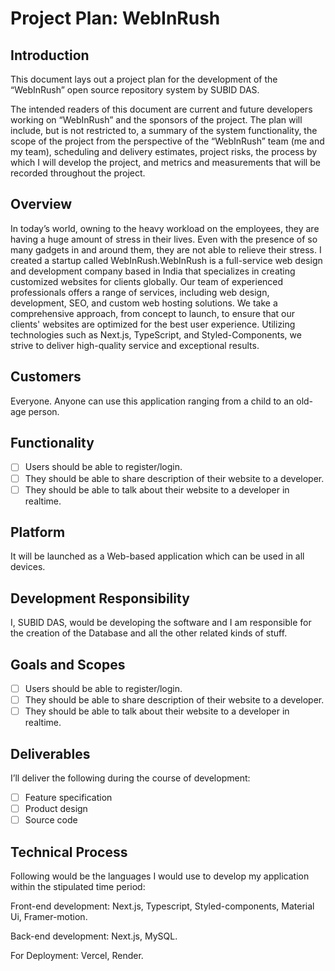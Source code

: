 # Project Plan: WebInRush

## Introduction

This document lays out a project plan for the development of the “WebInRush” open source repository system by SUBID DAS.

The intended readers of this document are current and future developers working on “WebInRush” and the sponsors of the project. The plan will include, but is not restricted to, a summary of the system functionality, the scope of the project from the perspective of the “WebInRush” team (me and my team), scheduling and delivery estimates, project risks, the process by which I will develop the project, and metrics and measurements that will be recorded throughout the project.

## Overview

In today’s world, owning to the heavy workload on the employees, they are having a huge amount of stress in their lives. Even with the presence of so many gadgets in and around them, they are not able to relieve their stress. I created a startup called WebInRush.WebInRush is a full-service web design and development company based in India that specializes in creating customized websites for clients globally. Our team of experienced professionals offers a range of services, including web design, development, SEO, and custom web hosting solutions. We take a comprehensive approach, from concept to launch, to ensure that our clients' websites are optimized for the best user experience. Utilizing technologies such as Next.js, TypeScript, and Styled-Components, we strive to deliver high-quality service and exceptional results.

## Customers

Everyone. Anyone can use this application ranging from a child to an old-age person.

## Functionality

- [ ] Users should be able to register/login.
- [ ] They should be able to share description of their website to a developer.
- [ ] They should be able to talk about their website to a developer in realtime.

## Platform

It will be launched as a Web-based application which can be used in all devices.

## Development Responsibility

I, SUBID DAS, would be developing the software and I am responsible for the creation of the Database and all the other related kinds of stuff.

## Goals and Scopes

- [ ] Users should be able to register/login.
- [ ] They should be able to share description of their website to a developer.
- [ ] They should be able to talk about their website to a developer in realtime.

## Deliverables

I’ll deliver the following during the course of development:

- [ ] Feature specification
- [ ] Product design
- [ ] Source code

## Technical Process

Following would be the languages I would use to develop my application within the stipulated time period:

Front-end development: Next.js, Typescript, Styled-components, Material Ui, Framer-motion.

Back-end development: Next.js, MySQL.

For Deployment: Vercel, Render.